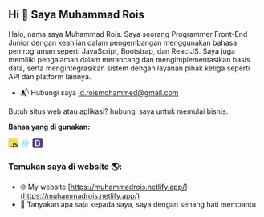 ## Hi 👋 Saya Muhammad Rois


Halo, nama saya Muhammad Rois. Saya seorang Programmer Front-End Junior dengan keahlian dalam pengembangan menggunakan bahasa pemrograman seperti JavaScript, Bootstrap, dan ReactJS. Saya juga memiliki pengalaman dalam merancang dan mengimplementasikan basis data, serta mengintegrasikan sistem dengan layanan pihak ketiga seperti API dan platform lainnya.


- 📬 Hubungi saya [id.roismohammed@gmail.com](mailto:id.roismohammed@gmail.com)

Butuh situs web atau aplikasi? hubungi saya untuk memulai bisnis.

**Bahsa yang di gunakan:**  

<code><img height="20" src="https://raw.githubusercontent.com/github/explore/80688e429a7d4ef2fca1e82350fe8e3517d3494d/topics/javascript/javascript.png"></code>
<code><img height="20" src="https://raw.githubusercontent.com/github/explore/80688e429a7d4ef2fca1e82350fe8e3517d3494d/topics/react/react.png"></code>
<code><img height="20" src="https://raw.githubusercontent.com/github/explore/80688e429a7d4ef2fca1e82350fe8e3517d3494d/topics/bootstrap/bootstrap.png"></code>


### Temukan saya di website 🌎:
- 🌐 My website [https://muhammadrois.netlify.app/](https://muhammadrois.netlify.app/)
- 💬 Tanyakan apa saja kepada saya, saya dengan senang hati membantu
